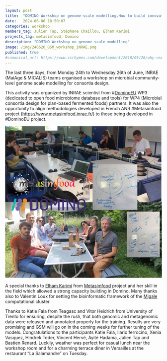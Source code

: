 ```yaml
---
layout: post
title:  "DOMINO Workshop on genome-scale modelling.How to build innovative and forward-looking methodologies in the field of fermented foods"
date:   2024-06-06 18:50:07
categories: workshop
members_tag: Julien Tap, Stéphane Chaillou, Elham Karimi
projects_tag: metasimfood, Domino
description: "DOMINO Workshop on genome-scale modelling"
image: /img/240626_GSM_workshop_INRAE.png
published: true
#canonical_url: https://www.csrhymes.com/development/2018/05/28/why-use-a-static-site-generator.html
---
```


The last three days, from Monday 24th to Wednesday 26th of June, INRAE (MaiAge & MICALIS) teams organised a workshop on microbial community-level genome scale modelling for consortia design.  

This activity was organized by INRAE scientist from #[DominoEU](/projects/domino/) WP3 (dedicated to open food microbiome database and tools) for WP4 (Microbial consortia design for plan-based fermented foods) partners. 
It was also the opportunity to align methodologies developed in French ANR #Metasimfood project (https://www.metasimfood.inrae.fr/) to those being developed in #DominoEU project. 

![](/img/240626_GSM_workshop_INRAE.png)

A special thanks to [Elham Karimi](/team/elham-karimi/) from [Metasimfood](/projects/metasimfood/) project and her skill in the field which allowed a strong capacity building in Domino. Many thanks also to Valentin Loux for setting the bioinformatic framework of the [Migale](https://migale.inrae.fr/) computational cluster. 

Thanks to Katie Fala from Teagasc and Vitor Heidrich from University of Trento for ensuring, despite the rush, that both genomic and metagenomic data were released and annotated properly for the training. Results are very promising and GSM will go on in the coming weeks for further tuning of the models. Congratulations to the participants Katie Fala, Ilario ferrocino, Xenia Vasquez, Hindrek Teder, Vincent Hervé, Ayité Hadama, Julien Tap and Bastien Renard. Luckily, weather was perfect for casual lunch near the workshop room and for a charming terrace diner in Versailles at the restaurant “La Salamandre” on Tuesday.
